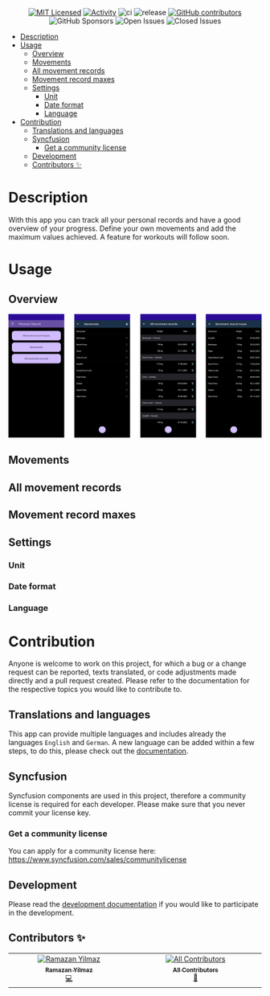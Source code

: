 <div align="center">

[![MIT Licensed](https://img.shields.io/github/license/Ramo-Y/PersonalRecord.svg)](https://github.com/Ramo-Y/PersonalRecord/blob/master/LICENSE)
[![Activity](https://img.shields.io/github/commit-activity/m/Ramo-Y/PersonalRecord)](https://github.com/Ramo-Y/PersonalRecord/pulse)
![ci](https://img.shields.io/github/actions/workflow/status/Ramo-Y/PersonalRecord/build-test-cleanup.yml?label=ci)
![release](https://img.shields.io/github/actions/workflow/status/Ramo-Y/PersonalRecord/test-build-upload-cleanup.yml?label=release)
[![GitHub contributors](https://img.shields.io/github/all-contributors/Ramo-Y/PersonalRecord)](#contributors-)
![GitHub Sponsors](https://img.shields.io/github/sponsors/Ramo-Y)
![Open Issues](https://img.shields.io/github/issues/Ramo-Y/PersonalRecord)
![Closed Issues](https://img.shields.io/github/issues-closed/Ramo-Y/PersonalRecord)

</div>

- [Description](#description)
- [Usage](#usage)
  - [Overview](#overview)
  - [Movements](#movements)
  - [All movement records](#all-movement-records)
  - [Movement record maxes](#movement-record-maxes)
  - [Settings](#settings)
    - [Unit](#unit)
    - [Date format](#date-format)
    - [Language](#language)
- [Contribution](#contribution)
  - [Translations and languages](#translations-and-languages)
  - [Syncfusion](#syncfusion)
    - [Get a community license](#get-a-community-license)
  - [Development](#development)
  - [Contributors ✨](#contributors-)


# Description
With this app you can track all your personal records and have a good overview of your progress. Define your own movements and add the maximum values achieved. A feature for workouts will follow soon.

# Usage
## Overview
![Overview](./.github/feature_graphic.png)

## Movements

## All movement records

## Movement record maxes

## Settings

### Unit

### Date format

### Language

# Contribution
Anyone is welcome to work on this project, for which a bug or a change request can be reported, texts translated, or code adjustments made directly and a pull request created. Please refer to the documentation for the respective topics you would like to contribute to.

## Translations and languages
This app can provide multiple languages and includes already the languages `English` and `German`. A new language can be added within a few steps, to do this, please check out the [documentation](./DEVELOPMENT.md#languages).

## Syncfusion
Syncfusion components are used in this project, therefore a community license is required for each developer. Please make sure that you never commit your license key.

### Get a community license
You can apply for a community license here: https://www.syncfusion.com/sales/communitylicense

## Development
Please read the [development documentation](./DEVELOPMENT.md) if you would like to participate in the development.

## Contributors ✨

<!-- ALL-CONTRIBUTORS-LIST:START - Do not remove or modify this section -->
<!-- prettier-ignore-start -->
<!-- markdownlint-disable -->
<table>
  <tbody>
    <tr>
      <td align="center" valign="top" width="14.28%"><a href="https://github.com/Ramo-Y"><img src="https://avatars.githubusercontent.com/u/34425244?v=4?s=100" width="100px;" alt="Ramazan Yilmaz"/><br /><sub><b>Ramazan Yilmaz</b></sub></a><br /><a href="#code-Ramo-Y" title="Code">💻</a></td>
      <td align="center" valign="top" width="14.28%"><a href="https://allcontributors.org"><img src="https://avatars.githubusercontent.com/u/46410174?v=4?s=100" width="100px;" alt="All Contributors"/><br /><sub><b>All Contributors</b></sub></a><br /><a href="#doc-all-contributors" title="Documentation">📖</a></td>
    </tr>
  </tbody>
</table>

<!-- markdownlint-restore -->
<!-- prettier-ignore-end -->

<!-- ALL-CONTRIBUTORS-LIST:END -->